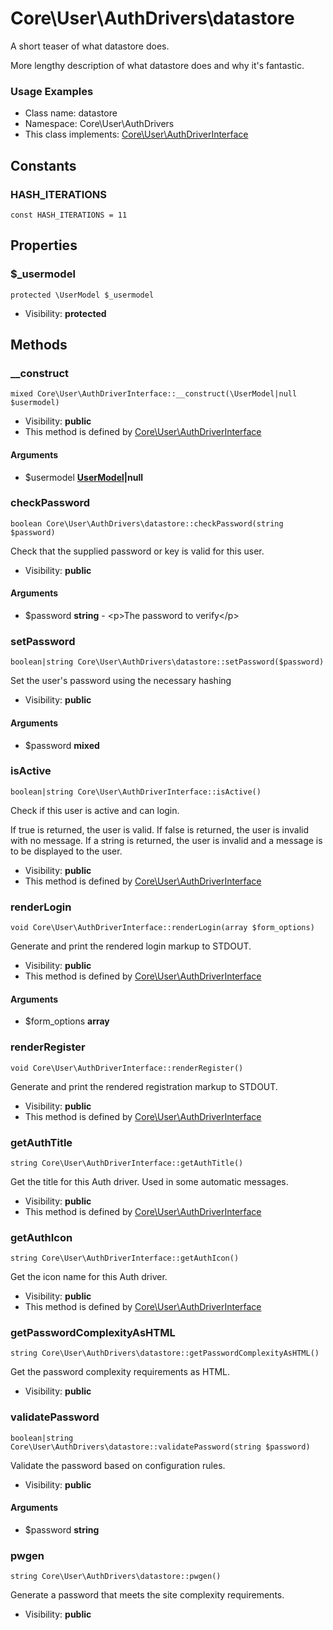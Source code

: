 Core\User\AuthDrivers\datastore
===============

A short teaser of what datastore does.

More lengthy description of what datastore does and why it's fantastic.

<h3>Usage Examples</h3>


* Class name: datastore
* Namespace: Core\User\AuthDrivers
* This class implements: [Core\User\AuthDriverInterface](core_user_authdriverinterface.md)


Constants
----------


### HASH_ITERATIONS

    const HASH_ITERATIONS = 11





Properties
----------


### $_usermodel

    protected \UserModel $_usermodel





* Visibility: **protected**


Methods
-------


### __construct

    mixed Core\User\AuthDriverInterface::__construct(\UserModel|null $usermodel)





* Visibility: **public**
* This method is defined by [Core\User\AuthDriverInterface](core_user_authdriverinterface.md)


#### Arguments
* $usermodel **[UserModel](usermodel.md)|null**



### checkPassword

    boolean Core\User\AuthDrivers\datastore::checkPassword(string $password)

Check that the supplied password or key is valid for this user.



* Visibility: **public**


#### Arguments
* $password **string** - &lt;p&gt;The password to verify&lt;/p&gt;



### setPassword

    boolean|string Core\User\AuthDrivers\datastore::setPassword($password)

Set the user's password using the necessary hashing



* Visibility: **public**


#### Arguments
* $password **mixed**



### isActive

    boolean|string Core\User\AuthDriverInterface::isActive()

Check if this user is active and can login.

If true is returned, the user is valid.
If false is returned, the user is invalid with no message.
If a string is returned, the user is invalid and a message is to be displayed to the user.

* Visibility: **public**
* This method is defined by [Core\User\AuthDriverInterface](core_user_authdriverinterface.md)




### renderLogin

    void Core\User\AuthDriverInterface::renderLogin(array $form_options)

Generate and print the rendered login markup to STDOUT.



* Visibility: **public**
* This method is defined by [Core\User\AuthDriverInterface](core_user_authdriverinterface.md)


#### Arguments
* $form_options **array**



### renderRegister

    void Core\User\AuthDriverInterface::renderRegister()

Generate and print the rendered registration markup to STDOUT.



* Visibility: **public**
* This method is defined by [Core\User\AuthDriverInterface](core_user_authdriverinterface.md)




### getAuthTitle

    string Core\User\AuthDriverInterface::getAuthTitle()

Get the title for this Auth driver.  Used in some automatic messages.



* Visibility: **public**
* This method is defined by [Core\User\AuthDriverInterface](core_user_authdriverinterface.md)




### getAuthIcon

    string Core\User\AuthDriverInterface::getAuthIcon()

Get the icon name for this Auth driver.



* Visibility: **public**
* This method is defined by [Core\User\AuthDriverInterface](core_user_authdriverinterface.md)




### getPasswordComplexityAsHTML

    string Core\User\AuthDrivers\datastore::getPasswordComplexityAsHTML()

Get the password complexity requirements as HTML.



* Visibility: **public**




### validatePassword

    boolean|string Core\User\AuthDrivers\datastore::validatePassword(string $password)

Validate the password based on configuration rules.



* Visibility: **public**


#### Arguments
* $password **string**



### pwgen

    string Core\User\AuthDrivers\datastore::pwgen()

Generate a password that meets the site complexity requirements.



* Visibility: **public**



